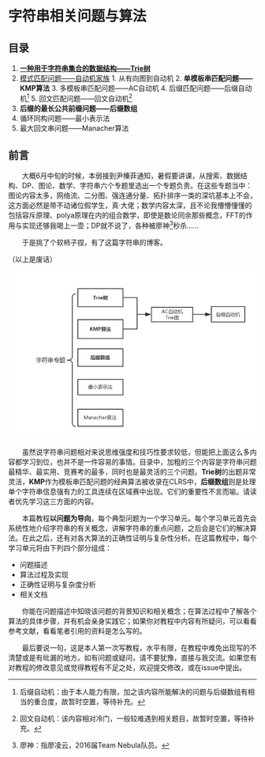 # 字符串相关问题与算法 #

## 目录 ##

  1. [**一种用于字符串集合的数据结构——Trie树**](Trie.md)
  2. [模式匹配问题——自动机家族](Automata.md)
    1. 从有向图到自动机
    2. **单模板串匹配问题——KMP算法**
    3. 多模板串匹配问题——AC自动机
    4. 后缀匹配问题——后缀自动机[^1]
    5. 回文匹配问题——回文自动机[^2]
  3. **后缀的最长公共前缀问题——后缀数组**
  4. 循环同构问题——最小表示法
  5. 最大回文串问题——Manacher算法

## 前言 ##
　　大概6月中旬的时候，本弱接到尹榛菲通知，暑假要讲课，从搜索、数据结构、DP、图论、数学、字符串六个专题里选出一个专题负责。在这些专题当中：图论内容太多，网络流、二分图、强连通分量、拓扑排序一类的深坑基本上不会，这方面必然是带不动诸位假学生，真·大佬；数学内容太深，且不论我懵懵懂懂的包括容斥原理、polya原理在内的组合数学，即使是数论同余那些概念，FFT的作用与实现还够我喝上一壶；DP就不说了，各种被廖神[^3]秒杀……

　　于是挑了个软柿子捏，有了这篇字符串的博客。

（以上是废话）

 ![](images/scan-of-algorithms.png)

　　虽然说字符串问题相对来说思维强度和技巧性要求较低，但能把上面这么多内容都学习到位，也并不是一件容易的事情。目录中，加粗的三个内容是字符串问题最精华、最实用、竞赛考的最多，同时也是最灵活的三个问题。**Trie树**的出题非常灵活，**KMP**作为模板串匹配问题的经典算法被收录在CLRS中，**后缀数组**则是处理单个字符串信息强有力的工具连续在区域赛中出现。它们的重要性不言而喻。请读者优先学习这三方面的内容。

　　本篇教程**以问题为导向**，每个典型问题为一个学习单元。每个学习单元首先会系统性地介绍字符串的有关概念，讲解字符串的重点问题，之后会是它们的解决算法。在此之后，还有对各大算法的正确性证明与复杂性分析。在这篇教程中，每个学习单元将由下列四个部分组成：

 * 问题描述
 * 算法过程及实现
 * 正确性证明与复杂度分析
 * 相关文档

　　你能在问题描述中知晓该问题的背景知识和相关概念；在算法过程中了解各个算法的具体步骤，并有机会亲身实践它；如果你对教程中内容有所疑问，可以看看参考文献，看看笔者引用的资料是怎么写的。

　　最后要说一句，这是本人第一次写教程，水平有限，在教程中难免出现写的不清楚或是有纰漏的地方。如有问题或疑问，请不要犹豫，直接与我交流。如果您有对教程的修改意见或觉得教程有不足之处，欢迎提交修改，或在issue中提出。




[^1]:后缀自动机：由于本人能力有限，加之该内容所能解决的问题与后缀数组有相当的重合度，故暂时空置，等待补充。
[^2]:回文自动机：该内容相对冷门，一般较难遇到相关题目，故暂时空置，等待补充。
[^3]:廖神：指廖凌云，2016届Team Nebula队员。